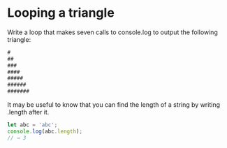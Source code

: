 # Looping a triangle

Write a loop that makes seven calls to console.log to output the following triangle:

```javascript
#
##
###
####
#####
######
#######
```

It may be useful to know that you can find the length of a string by writing .length after it.

```javascript
let abc = 'abc';
console.log(abc.length);
// → 3
```
